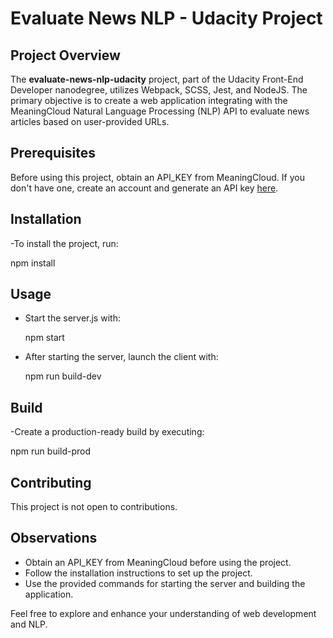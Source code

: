 # Evaluate News NLP - Udacity Project

## Project Overview

The **evaluate-news-nlp-udacity** project, part of the Udacity Front-End Developer nanodegree, utilizes Webpack, SCSS, Jest, and NodeJS. The primary objective is to create a web application integrating with the MeaningCloud Natural Language Processing (NLP) API to evaluate news articles based on user-provided URLs.

## Prerequisites

Before using this project, obtain an API_KEY from MeaningCloud. If you don't have one, create an account and generate an API key [here](https://www.meaningcloud.com/developer/create-account).

## Installation

-To install the project, run:

   npm install

## Usage

- Start the server.js with:

   npm start

- After starting the server, launch the client with:

   npm run build-dev

## Build

-Create a production-ready build by executing:

   npm run build-prod

## Contributing

This project is not open to contributions.

## Observations

- Obtain an API_KEY from MeaningCloud before using the project.
- Follow the installation instructions to set up the project.
- Use the provided commands for starting the server and building the application.

Feel free to explore and enhance your understanding of web development and NLP.